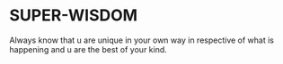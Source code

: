# SUPER-WISDOM
Always know that u are unique in your own way in respective of what is happening and u are the best of your kind.
